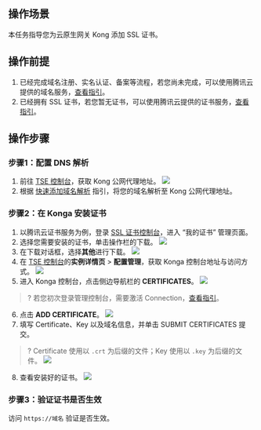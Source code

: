 
## 操作场景
本任务指导您为云原生网关 Kong 添加 SSL 证书。

## 操作前提
1. 已经完成域名注册、实名认证、备案等流程，若您尚未完成，可以使用腾讯云提供的域名服务，[查看指引](https://cloud.tencent.com/document/product/242/39039)。
2. 已经拥有 SSL 证书，若您暂无证书，可以使用腾讯云提供的证书服务，[查看指引](https://cloud.tencent.com/document/product/400/43473)。

## 操作步骤
### 步骤1：配置 DNS 解析
1. 前往 [TSE 控制台](https://console.cloud.tencent.com/tse/kong)，获取 Kong 公网代理地址。
![](https://qcloudimg.tencent-cloud.cn/raw/09caa29755ff71ea9ff2f67d4cbb6b96.jpg)
2. 根据 [快速添加域名解析](https://cloud.tencent.com/document/product/302/3446) 指引，将您的域名解析至 Kong 公网代理地址。

### 步骤2：在 Konga 安装证书
1. 以腾讯云证书服务为例，登录 [SSL 证书控制台](https://console.cloud.tencent.com/ssl)，进入 “我的证书” 管理页面。
2. 选择您需要安装的证书，单击操作栏的下载。
![](https://qcloudimg.tencent-cloud.cn/raw/73b8b2890aa2b8db9f5f88774af95ef7.jpg)
3. 在下载对话框，选择**其他**进行下载。
![](https://qcloudimg.tencent-cloud.cn/raw/d9969a1bcc86b3ab6c1bc3785efb337c.jpg)
4. 在 [TSE 控制台](https://console.cloud.tencent.com/tse/kong)的**实例详情页** > **配置管理**，获取 Konga 控制台地址与访问方式。
![](https://qcloudimg.tencent-cloud.cn/raw/a22a05e28a215030c743c73e38f570bd.jpg)
5. 进入 Konga 控制台，点击侧边导航栏的 **CERTIFICATES**。
![](https://qcloudimg.tencent-cloud.cn/raw/b875fa07dab2047f06bd0ff641c5c476.png)
>? 若您初次登录管理控制台，需要激活 Connection，[查看指引](https://cloud.tencent.com/document/product/1364/72496)。
6. 点击 **ADD CERTIFICATE**。
![](https://qcloudimg.tencent-cloud.cn/raw/8f39eec4a0aeb46208d9f47088c665e8.png)
7. 填写 Certificate、Key 以及域名信息，并单击 SUBMIT CERTIFICATES 提交。
>? Certificate 使用以 `.crt` 为后缀的文件；Key 使用以 `.key` 为后缀的文件。
![](https://qcloudimg.tencent-cloud.cn/raw/5b865891364fce2ac3e66740f2ca50cf.jpg)
8. 查看安装好的证书。
![](https://qcloudimg.tencent-cloud.cn/raw/1fcc5f5ac8ee13421bc5c7be29c8361f.jpg)

### 步骤3：验证证书是否生效
访问 `https://域名` 验证是否生效。
